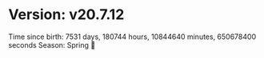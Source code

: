 # Version: v20.7.12
Time since birth: 7531 days, 180744 hours, 10844640 minutes, 650678400 seconds
Season: Spring 🌸
